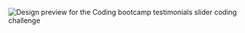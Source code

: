 

![Design preview for the Coding bootcamp testimonials slider coding challenge](./design/desktop-preview.jpg)























